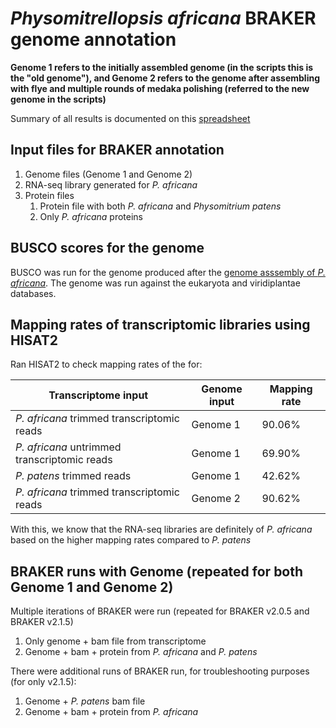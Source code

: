 # _Physomitrellopsis africana_ BRAKER genome annotation

**Genome 1 refers to the initially assembled genome (in the scripts this is the "old genome"), and Genome 2 refers to the genome after assembling with flye and multiple rounds of medaka polishing (referred to the new genome in the scripts)**

Summary of all results is documented on this [spreadsheet](https://docs.google.com/spreadsheets/d/1nD2lru3QTsvsn6HtXip9XP7PTvCHfbWFkLESv1-goLE/edit?usp=sharing)

## Input files for BRAKER annotation
1. Genome files (Genome 1 and Genome 2)
2. RNA-seq library generated for _P. africana_
3. Protein files
   1. Protein file with both _P. africana_ and _Physomitrium patens_
   2. Only _P. africana_ proteins

## BUSCO scores for the genome
BUSCO was run for the genome produced after the [genome asssembly of _P. africana_](https://github.com/moss-genome/physcomitrellopsis_africana_genome_assembly). The genome was run against the eukaryota and viridiplantae databases.

## Mapping rates of transcriptomic libraries using HISAT2
Ran HISAT2 to check mapping rates of the for:

| Transcriptome input | Genome input | Mapping rate |
| ----------- | -------- | ------|
| _P. africana_ trimmed transcriptomic reads | Genome 1 | 90.06% |
| _P. africana_ untrimmed transcriptomic reads | Genome 1 | 69.90% |
| _P. patens_ trimmed reads | Genome 1 | 42.62% |
| _P. africana_ trimmed transcriptomic reads | Genome 2 | 90.62% |

With this, we know that the RNA-seq libraries are definitely of _P. africana_ based on the higher mapping rates compared to _P. patens_

## BRAKER runs with Genome (repeated for both Genome 1 and Genome 2)
Multiple iterations of BRAKER were run (repeated for BRAKER v2.0.5 and BRAKER v2.1.5)
1. Only genome + bam file from transcriptome
2. Genome + bam + protein from _P. africana_ and _P. patens_

There were additional runs of BRAKER run, for troubleshooting purposes (for only v2.1.5):
1. Genome +  _P. patens_ bam file
2. Genome + bam + protein from _P. africana_
